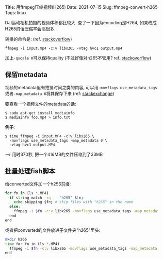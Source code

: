 Title: 用ffmpeg压缩视频(H265)
Date: 2021-07-15
Slug: ffmpeg-convert-h265
Tags: linux

DJI运动相机拍摄的视频体积都比较大, 查了一下因为encoding是H264, 如果改成H265的话压缩率会高很多.

转换的命令是: (ref. [stackoverflow](https://stackoverflow.com/questions/58742765/convert-videos-from-264-to-265-hevc-with-ffmpeg))

    ffmpeg -i input.mp4 -c:v libx265 -vtag hvc1 output.mp4

加上`-qscale 0`可以保持quality (不过好像对h265不管用? ref. [stackoverflow](https://stackoverflow.com/questions/25569180/ffmpeg-convert-without-loss-quality))


## 保留metadata

视频的metadata里有拍摄时间之类的内容, 可以用`-movflags use_metadata_tags` 或者`-map_metadata 0`将其保存下来 (ref: [stackexchange](https://video.stackexchange.com/questions/23741/how-to-prevent-ffmpeg-from-dropping-metadata))

要查看一个视频文件的metadata的话:

    $ sudo apt-get install mediainfo
    $ mediainfo foo.mp4 > info.txt

**例子**:

    $ time ffmpeg -i input.MP4 -c:v libx265 \
      -movflags use_metadata_tags -map_metadata 0 \
      -vtag hvc1 output.MP4

==> 用时370秒, 把一个416MB的文件压缩到了33MB

## 批量处理fish脚本


给converted文件加一个h256前缀:

```sh
for fn in (ls *.MP4)
  if string match -rq -- "h265" $fn;
    echo skipping $fn; # skip files with "h265" in the name
  else;
    ffmpeg -i $fn -c:v libx265 -movflags use_metadata_tags -map_metadata 0 -vtag hvc1 h265_$fn;
  end
end
```

或者把converted的文件放进子文件夹"h265"里头:

```sh
mkdir h265
time for fn in (ls *.MP4)
  ffmpeg -i $fn -c:v libx265 -movflags use_metadata_tags -map_metadata 0 -vtag hvc1 h265/$fn
end
```

